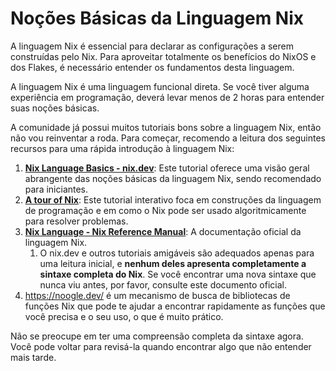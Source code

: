 # Noções Básicas da Linguagem Nix

A linguagem Nix é essencial para declarar as configurações a serem construídas pelo Nix.
Para aproveitar totalmente os benefícios do NixOS e dos Flakes, é necessário entender os
fundamentos desta linguagem.

A linguagem Nix é uma linguagem funcional direta. Se você tiver alguma experiência em
programação, deverá levar menos de 2 horas para entender suas noções básicas.

A comunidade já possui muitos tutoriais bons sobre a linguagem Nix, então não vou
reinventar a roda. Para começar, recomendo a leitura dos seguintes recursos para uma
rápida introdução à linguagem Nix:

1. [**Nix Language Basics - nix.dev**](https://nix.dev/tutorials/first-steps/nix-language):
   Este tutorial oferece uma visão geral abrangente das noções básicas da linguagem Nix,
   sendo recomendado para iniciantes.
1. [**A tour of Nix**](https://nixcloud.io/tour/?id=introduction/nix): Este tutorial
   interativo foca em construções da linguagem de programação e em como o Nix pode ser
   usado algoritmicamente para resolver problemas.
1. [**Nix Language - Nix Reference Manual**](https://nixos.org/manual/nix/stable/language/):
   A documentação oficial da linguagem Nix.
   1. O nix.dev e outros tutoriais amigáveis são adequados apenas para uma leitura
      inicial, e **nenhum deles apresenta completamente a sintaxe completa do Nix**. Se
      você encontrar uma nova sintaxe que nunca viu antes, por favor, consulte este
      documento oficial.
1. <https://noogle.dev/> é um mecanismo de busca de bibliotecas de funções Nix que pode te
   ajudar a encontrar rapidamente as funções que você precisa e o seu uso, o que é muito
   prático.

Não se preocupe em ter uma compreensão completa da sintaxe agora. Você pode voltar para
revisá-la quando encontrar algo que não entender mais tarde.
